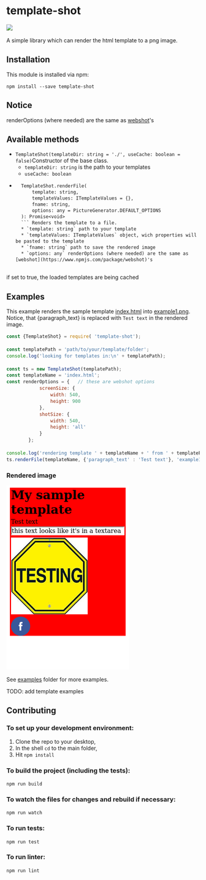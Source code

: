 # template-shot
![](https://travis-ci.org/qiwi/template-shot.svg?branch=master)


A simple library which can render the html template to a png image.

## Installation

This module is installed via npm:

```
npm install --save template-shot
```

## Notice
renderOptions (where needed) are the same as [webshot](https://www.npmjs.com/package/webshot)'s

## Available methods
* `TemplateShot(templateDir: string = './', useCache: boolean = false)`Constructor of the base class.
    * `templateDir: string` is the path to your templates
    * `useCache: boolean`
* ``` 
    TemplateShot.renderFile(
        template: string,
        templateValues: ITemplateValues = {},
        fname: string,
        options: any = PictureGenerator.DEFAULT_OPTIONS 
    ): Promise<void>
    ``` Renders the template to a file.
    * `template: string` path to your template
    * `templateValues: ITemplateValues` object, wich properties will be pasted to the template
    * `fname: string` path to save the rendered image
    * `options: any` renderOptions (where needed) are the same as [webshot](https://www.npmjs.com/package/webshot)'s
    
if set to true, the loaded templates are being cached


## Examples

This example renders the sample template [index.html](examples/templates/index.html) into [example1.png](examples/example1.png). Notice, that {paragraph_text} is replaced with `Test text` in the rendered image.
```javascript
const {TemplateShot} = require( 'template-shot');

const templatePath = 'path/to/your/template/folder';
console.log('looking for templates in:\n' + templatePath);

const ts = new TemplateShot(templatePath);
const templateName = 'index.html';
const renderOptions = {   // these are webshot options
            screenSize: {
                width: 540,
                height: 900
            },
            shotSize: {
                width: 540,
                height: 'all'
            }
        };

console.log('rendering template ' + templateName + ' from ' + templatePath + ' to example1.png');
ts.renderFile(templateName, {'paragraph_text' : 'Test text'}, 'example1.png', renderOptions);
```
### Rendered image
![rendered image](examples/example1.png)

See [examples](examples) folder for more examples.

TODO: add template examples

## Contributing

### To set up your development environment:

1. Clone the repo to your desktop,
2. In the shell `cd` to the main folder,
3. Hit `npm install`

### To build the project (including the tests):
    npm run build
### To watch the files for changes and rebuild if necessary:
    npm run watch
### To run tests:
    npm run test
### To run linter:
    npm run lint